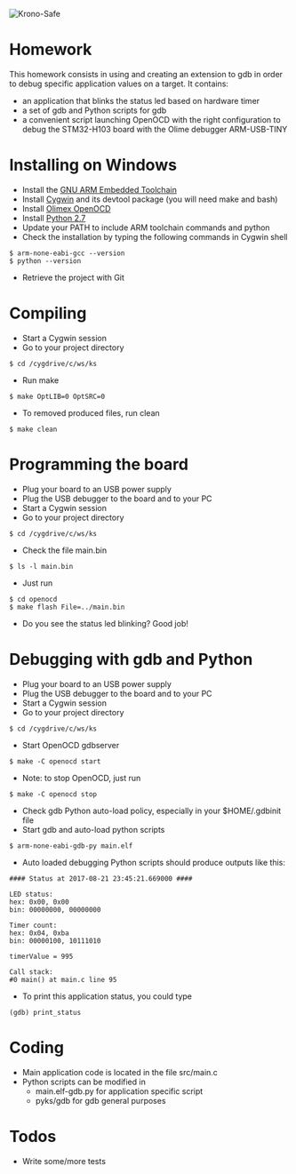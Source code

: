 ![Krono-Safe](http://krono-safe.com/wp-content/uploads/2014/08/Logo2.png)
# Homework
This homework consists in using and creating an extension to gdb in order to debug specific application values on a target.
It contains:
- an application that blinks the status led based on hardware timer
- a set of gdb and Python scripts for gdb
- a convenient script launching OpenOCD with the right configuration to debug the STM32-H103 board with the Olime debugger ARM-USB-TINY

# Installing on Windows
  - Install the [GNU ARM Embedded Toolchain](https://developer.arm.com/open-source/gnu-toolchain/gnu-rm/downloads)
  - Install [Cygwin](https://www.cygwin.com/install.html) and its devtool package (you will need make and bash)
  - Install [Olimex OpenOCD](https://www.olimex.com/Products/ARM/JTAG/_resources/OpenOCD/)
  - Install [Python 2.7](https://www.python.org/downloads/)
  - Update your PATH to include ARM toolchain commands and python
  - Check the installation by typing the following commands in Cygwin shell
 ```
$ arm-none-eabi-gcc --version
$ python --version
```
  - Retrieve the project with Git

# Compiling
  - Start a Cygwin session
  - Go to your project directory
```
$ cd /cygdrive/c/ws/ks
```
  - Run make
 ```
 $ make OptLIB=0 OptSRC=0
 ```
  - To removed produced files, run clean
 ```
 $ make clean
 ```
 # Programming the board
  - Plug your board to an USB power supply
  - Plug the USB debugger to the board and to your PC
  - Start a Cygwin session
  - Go to your project directory
```
$ cd /cygdrive/c/ws/ks
```
  - Check the file main.bin
```
$ ls -l main.bin
```
  - Just run
 ```
 $ cd openocd
 $ make flash File=../main.bin
```
  - Do you see the status led blinking? Good job!
 # Debugging with gdb and Python
  - Plug your board to an USB power supply
  - Plug the USB debugger to the board and to your PC
  - Start a Cygwin session
  - Go to your project directory
 ```
$ cd /cygdrive/c/ws/ks
```
  - Start OpenOCD gdbserver
 ```
 $ make -C openocd start
 ```
  - Note: to stop OpenOCD, just run
 ```
 $ make -C openocd stop
```
  - Check gdb Python auto-load policy, especially in your $HOME/.gdbinit file
  - Start gdb and auto-load python scripts
 ```
 $ arm-none-eabi-gdb-py main.elf
```
  - Auto loaded debugging Python scripts should produce outputs like this:
```
#### Status at 2017-08-21 23:45:21.669000 ####

LED status:
hex: 0x00, 0x00
bin: 00000000, 00000000

Timer count:
hex: 0x04, 0xba
bin: 00000100, 10111010

timerValue = 995

Call stack:
#0 main() at main.c line 95
```
  - To print this application status, you could type
```
(gdb) print_status
```
# Coding
  - Main application code is located in the file src/main.c
  - Python scripts can be modified in
    - main.elf-gdb.py for application specific script
    - pyks/gdb for gdb general purposes
 # Todos
   - Write some/more tests
 
